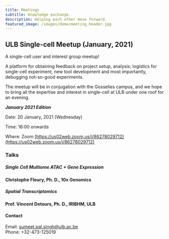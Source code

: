 ```yaml
---
title: Meetings
subtitle: Knowledge exchange.
description: Helping each other move forward.
featured_image: /images/demo/meeting_header.jpg
---
```


## ULB Single-cell Meetup (January, 2021)

A single-cell user and interest group meetup! 

A platform for obtaining feedback on project setup, analysis; logistics for single-cell experiment, new tool development and most importantly, debugging not-so-good experiments. 

The meetup will be in conjugation with the Gosselies campus, and we hope to bring all the expertise and interest in single-cell at ULB under one roof for an evening.

**_January 2021 Edition_**

Date: 20 January, 2021 (Wednesday)

Time: 16:00 onwards

Where: Zoom [https://us02web.zoom.us/j/86278029712](https://us02web.zoom.us/j/86278029712)
<!-- Room: C4 121 (Salle J.P. Gillet) -->

<!-- Address: 808 Route de Lennik, BE-1070 Anderlecht -->

<!-- Download [Meeting Announcement][1] -->

<!-- [1]:{{ site.url }}/images/Scmeetup_march20.jpg -->

### Talks

##### Single Cell Multiome ATAC + Gene Expression
**Christophe Fleury, Ph. D., 10x Genomics**


##### Spatial Transcriptomics
**Prof. Vincent Detours, Ph. D., IRIBHM, ULB**

#### Contact

Email: sumeet.pal.singh@ulb.ac.be<br/>
Phone: +32-473-125019<br/>